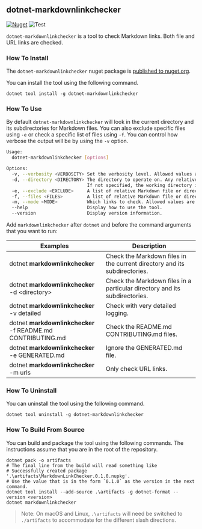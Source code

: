 ## dotnet-markdownlinkchecker

[![Nuget](https://img.shields.io/nuget/v/dotnet-markdownlinkchecker.svg)](https://www.nuget.org/packages/dotnet-markdownlinkchecker) ![Test](https://github.com/ErikSchierboom/MarkdownLinkChecker/workflows/Test/badge.svg)

`dotnet-markdownlinkchecker` is a tool to check Markdown links. Both file and URL links are checked.

### How To Install

The `dotnet-markdownlinkchecker` nuget package is [published to nuget.org](https://www.nuget.org/packages/dotnet-markdownlinkchecker/).

You can install the tool using the following command.

```console
dotnet tool install -g dotnet-markdownlinkchecker
```

### How To Use

By default `dotnet-markdownlinkchecker` will look in the current directory and its subdirectories for Markdown files. You can also exclude specific files using `-e` or check a specific list of files using `-f`. You can control how verbose the output will be by using the `-v` option.

```sh
Usage:
  dotnet-markdownlinkchecker [options]

Options:
  -v, --verbosity <VERBOSITY> Set the verbosity level. Allowed values are q[uiet], n[ormal] (default) and [d]etailed.
  -d, --directory <DIRECTORY> The directory to operate on. Any relative file or directory paths specified in other options will be relative to this directory.
                              If not specified, the working directory is used.
  -e, --exclude <EXCLUDE>     A list of relative Markdown file or directory paths to exclude from checking.
  -f, --files <FILES>         A list of relative Markdown file or directory paths to check. All Markdown files are checked if empty.
  -m, --mode <MODE>           Which links to check. Allowed values are f[iles], u[rls] and a[ll] (default).
  --help                      Display how to use the tool.
  --version                   Display version information.
```

Add `markdownlinkchecker` after `dotnet` and before the command arguments that you want to run:

| Examples                                                    | Description                                                                |
| ----------------------------------------------------------- | -------------------------------------------------------------------------- |
| dotnet **markdownlinkchecker**                              | Check the Markdown files in the current directory and its subdirectories.  |
| dotnet **markdownlinkchecker** -d &lt;directory&gt;         | Check the Markdown files in a particular directory and its subdirectories. |
| dotnet **markdownlinkchecker** -v detailed                  | Check with very detailed logging.                                          |
| dotnet **markdownlinkchecker** -f README.md CONTRIBUTING.md | Check the README.md CONTRIBUTING.md files.                                 |
| dotnet **markdownlinkchecker** -e GENERATED.md              | Ignore the GENERATED.md file.                                              |
| dotnet **markdownlinkchecker** -m urls                      | Only check URL links.                                                      |

### How To Uninstall

You can uninstall the tool using the following command.

```console
dotnet tool uninstall -g dotnet-markdownlinkchecker
```

### How To Build From Source

You can build and package the tool using the following commands. The instructions assume that you are in the root of the repository.

```console
dotnet pack -o artifacts
# The final line from the build will read something like
# Successfully created package '.\artifacts\MarkdownLinkChecker.0.1.0.nupkg'.
# Use the value that is in the form `0.1.0` as the version in the next command.
dotnet tool install --add-source .\artifacts -g dotnet-format --version <version>
dotnet markdownlinkchecker
```

> Note: On macOS and Linux, `.\artifacts` will need be switched to `./artifacts` to accommodate for the different slash directions.
